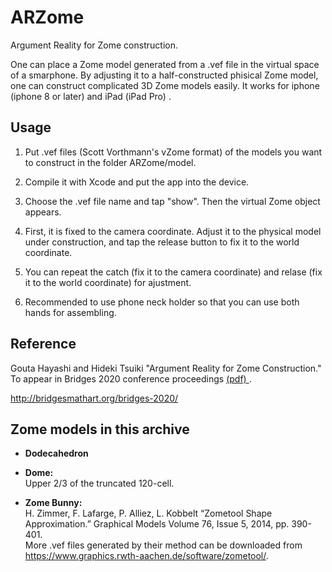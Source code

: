 # ARZome

Argument Reality for Zome construction.

One can place a Zome model generated from a .vef file in the virtual space of a smarphone.
By adjusting it to a half-constructed phisical Zome model,
one can construct complicated 3D Zome models easily.
It works for  iphone (iphone 8 or later) and iPad (iPad Pro) .
## Usage

1. Put .vef files (Scott Vorthmann's vZome format) of the models you want to construct in the folder ARZome/model.

2. Compile it with Xcode and put the app into the device.

3. Choose the .vef file name and tap "show".  Then the virtual Zome object appears.

4. First, it is fixed to the camera coordinate.  Adjust it to the physical model under construction, and tap the release button to fix it to the world coordinate.

5. You can repeat the catch (fix it to the camera coordinate) and relase
(fix it to the world coordinate) for ajustment.

6. Recommended to use phone neck holder so that you can use both hands for assembling.

## Reference

Gouta Hayashi and Hideki Tsuiki  "Argument Reality for Zome Construction."
To appear in Bridges 2020 conference proceedings 
<a href="http://www.i.h.kyoto-u.ac.jp/~tsuiki/papers/HayashiTsuiki2.pdf"> (pdf) </a>.

 http://bridgesmathart.org/bridges-2020/

## Zome models in this archive

-  **Dodecahedron**

- **Dome:**  
Upper 2/3 of the truncated 120-cell.

-  **Zome Bunny:**  
H. Zimmer, F. Lafarge, P. Alliez, L. Kobbelt “Zometool Shape Approximation.” Graphical Models Volume 76, Issue 5, 2014, pp. 390-401.  
More .vef files generated by their method can be downloaded from  
https://www.graphics.rwth-aachen.de/software/zometool/.
 